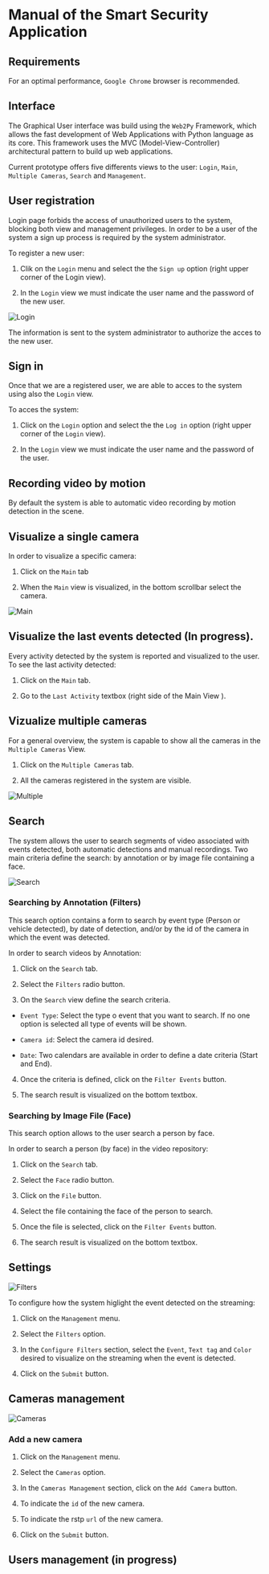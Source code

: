 # Manual of the Smart Security Application
 
## Requirements

For an optimal performance, `Google Chrome` browser is recommended.  

## Interface

The Graphical User interface was build using the `Web2Py` Framework, which allows the fast development of Web Applications with Python language as its core. This framework uses the MVC (Model-View-Controller) architectural pattern to build up web applications.

Current prototype offers five differents views to the user: `Login`, `Main`, `Multiple Cameras`, `Search` and `Management`.

## User registration

Login page forbids the access of unauthorized users to the system, blocking both view and management privileges. In order to be a user of the system a sign up process is required by the system administrator. 

To register a new user:

1. Clik on the `Login` menu and select the the `Sign up` option (right upper corner of the Login view).

2. In the `Login` view we must indicate the user name and the password of the new user.

![Login](images/login.png)

 
The information is sent to the system administrator to authorize the acces to the new user.
 
## Sign in

Once that we are a registered user, we are able to acces to the system using also the `Login` view.

To acces the system:

1. Click on the `Login` option and select the the `Log in` option (right upper corner of the `Login` view).

2. In the `Login` view we must indicate the user name and the password of the user.

## Recording video by motion

By default the system is able to automatic video recording by motion detection in the scene.

## Visualize a single camera

In order to visualize a specific camera:

1. Click on the `Main` tab

2. When the `Main` view is visualized, in the bottom scrollbar select the camera.

![Main](images/main.png)

## Visualize the last events detected (In progress).

Every activity detected by the system is reported and visualized to the user. To see the last activity detected:

1. Click on the `Main` tab.

2. Go to the `Last Activity` textbox (right side of the Main View ).


## Vizualize multiple cameras

For a general overview, the system is capable to show all the cameras in the `Multiple Cameras` View. 
 
1. Click on the `Multiple Cameras` tab.

2. All the cameras registered in the system are visible.

![Multiple](images/multipleCameras.png)
 
## Search

The system allows the user to search segments of video associated with events detected, both automatic detections and manual recordings. Two main criteria define the search: by annotation or by image file containing a face.

![Search](images/search.png)

### Searching by Annotation (Filters)

This  search option contains a form to search by event type (Person or vehicle detected), by date of detection, and/or by the id of the camera in which the event was detected.

In order to search videos by Annotation:


1. Click on the `Search` tab.

2. Select the `Filters` radio button.

3. On the `Search` view define the search criteria.

- `Event Type`: Select the type o event that you want to search. If no one option is selected all type of events will be shown.

- `Camera id`: Select the camera id desired.

- `Date`: Two calendars are available in order to define a date criteria (Start and End).

4. Once the criteria is defined, click on the `Filter Events` button.

5. The search result is visualized on the bottom textbox.

### Searching by Image File (Face)

This search option allows to the user search a person by face.

In order to search a person (by face) in the video repository:

1. Click on the `Search` tab.

2. Select the `Face` radio button.

3. Click on the `File` button.

4. Select the file containing the face of the person to search.

5. Once the file is selected, click on the `Filter Events` button.

6. The search result is visualized on the bottom textbox.

## Settings

![Filters](images/managementFilters.png)

To configure how the system higlight the event detected on the streaming:

1. Click on the `Management` menu.

2. Select the `Filters` option.

3. In the `Configure Filters` section, select the `Event`, `Text tag` and `Color` desired to visualize on the streaming when the event is detected.

4. Click on the `Submit` button.


## Cameras management

![Cameras](images/managementCameras.png)

### Add a new camera

1. Click  on the `Management` menu.

2. Select the `Cameras` option.

3. In the `Cameras Management` section, click on the `Add Camera` button.

4. To indicate the `id` of the new camera.

5. To indicate the rstp `url` of the new camera.

6. Click on the `Submit` button.

## Users management (in progress)



